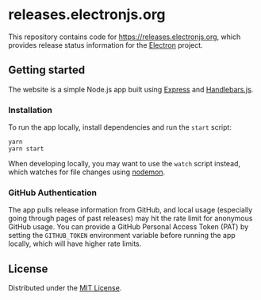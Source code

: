 # releases.electronjs.org

This repository contains code for https://releases.electronjs.org, which provides release status information for
the [Electron](https://github.com/electron/electron) project.

## Getting started

The website is a simple Node.js app built using [Express](https://expressjs.com/) and [Handlebars.js](https://handlebarsjs.com/).

### Installation

To run the app locally, install dependencies and run the `start` script:

```
yarn
yarn start
```

When developing locally, you may want to use the `watch` script instead, which watches for file changes using [nodemon](https://github.com/remy/nodemon).

### GitHub Authentication

The app pulls release information from GitHub, and local usage (especially going through pages of past releases) may hit the rate limit for anonymous GitHub usage. You can provide a GitHub Personal Access Token (PAT) by setting the `GITHUB_TOKEN` environment variable before running the app locally, which will have higher rate limits.

## License

Distributed under the [MIT License](https://github.com/electron/release-status/blob/main/LICENSE).
